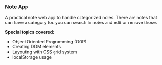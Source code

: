 
### Note App 

A practical note web app to handle categorized notes. There are notes that can have a category for. you can search in notes and edit or remove those.


**Special topics covered:**

- Object Oriented Programming (OOP)
- Creating DOM elements
- Layouting with CSS grid system
- localStorage usage
